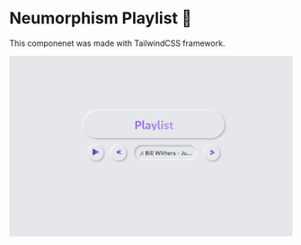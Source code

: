 # Neumorphism Playlist 🎵

This componenet was made with TailwindCSS framework.

![Screenshot](neumorphism.png)
